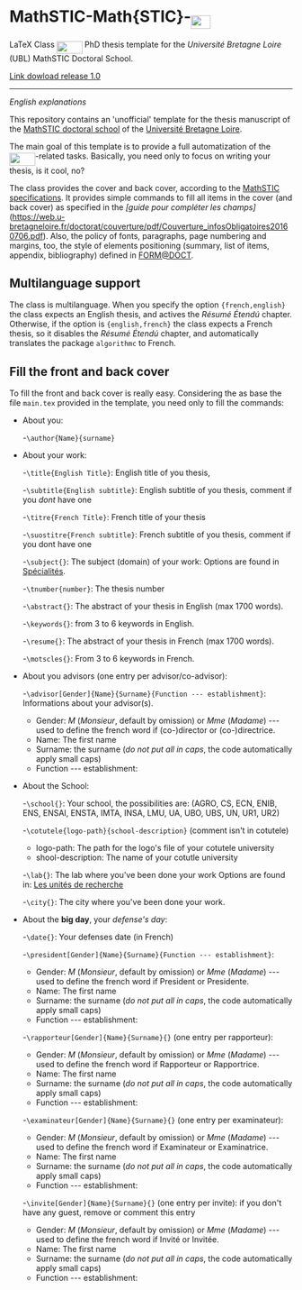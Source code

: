 # MathSTIC-Math{STIC}-<img src="/tex/7270df8ea45af133fb8f1bad6fc30cb1.svg?invert_in_darkmode&sanitize=true" align=middle width=34.24667399999999pt height=24.588894pt/>
 LaTeX Class
<img src="/tex/87181ad2b235919e0785dee664166921.svg?invert_in_darkmode&sanitize=true" align=middle width=45.69716744999999pt height=22.465723500000017pt/>  PhD thesis template for the _Université Bretagne Loire_ (UBL) MathSTIC Doctoral School.

[Link dowload release 1.0](https://drive.google.com/file/d/1IIVfScDHspFUg2VBp6xcxnW2f0m97jD4/view?usp=sharing)

-----
*English explanations*

This repository contains an 'unofficial' template for the thesis manuscript of the [MathSTIC doctoral school](https://ed-mathstic.u-bretagneloire.fr/en) of the [Université Bretagne Loire](https://en.u-bretagneloire.fr/).

The main goal of this template is to provide a full automatization of the <img src="/tex/87181ad2b235919e0785dee664166921.svg?invert_in_darkmode&sanitize=true" align=middle width=45.69716744999999pt height=22.465723500000017pt/>-related tasks. Basically, you need only to focus on writing your thesis, is it cool, no?

The class provides the cover and back cover, according to the [MathSTIC specifications](https://web.u-bretagneloire.fr/doctorat/couverture/accordeon4.html#). It provides simple commands to fill all items in the cover (and back cover) as specified in the _[guide pour compléter les champs]_(https://web.u-bretagneloire.fr/doctorat/couverture/pdf/Couverture_infosObligatoires20160706.pdf).
Also, the policy of fonts, paragraphs, page numbering and margins, too, the style of elements positioning (summary, list of items, appendix, bibliography) defined in [FORM@DOCT](https://guides-formadoct.u-bretagneloire.fr/these_normes_formats).

## Multilanguage support
The class is multilanguage. When you specify the option `{french,english}` the class expects an English thesis, and actives the _Résumé Étendú_ chapter. Otherwise, if the option is `{english,french}` the class expects a French thesis, so it  disables the _Résumé Étendú_ chapter, and automatically translates the package `algorithmc` to French.


## Fill the front and back cover
To fill the front and back cover is really easy. Considering the as base the file `main.tex` provided in the template, you need only to fill the commands:
* About you:

  -`\author{Name}{surname}`

* About your work:

  -`\title{English Title}`: English title of you thesis,

  -`\subtitle{English subtitle}`: English subtitle of you thesis, comment if you *dont* have one

  -`\titre{French Title}`: French title of your thesis    

  -`\suostitre{French subtitle}`: French subtitle of you thesis, comment if you dont have one

  -`\subject{}`: The subject (domain) of your work: Options are found in [Spécialités](https://theses.u-bretagneloire.fr/bs).

  -`\tnumber{number}`: The thesis number
  
  -`\abstract{}`: The abstract of your thesis in English (max 1700 words).
  
  -`\keywords{}`: from 3 to 6 keywords in English.
  
  -`\resume{}`: The abstract of your thesis in French (max 1700 words).
  
  -`\motscles{}`: From 3 to 6 keywords in French.

* About you advisors (one entry per advisor/co-advisor):

  -`\advisor[Gender]{Name}{Surname}{Function --- establishment}`: Informations about your advisor(s). 
    - Gender: *M* (_Monsieur_,  default by omission) or *Mme* (_Madame_) --- used to define the french word if (co-)director or (co-)directrice.
    - Name: The first name
    - Surname: the surname (*do not put all in caps*, the code automatically apply small caps)
    - Function --- establishment: 
 
* About the School:

  -`\school{}`: Your school, the possibilities are: (AGRO, CS, ECN, ENIB, ENS, ENSAI, ENSTA, IMTA, INSA, LMU, UA, UBO, UBS, UN, UR1, UR2)
  
  -`\cotutele{logo-path}{school-description}` (comment isn't in cotutele)
    - logo-path: The path for the logo's file of your cotutele university
    - shool-description: The name of your cotutle university
  
  -`\lab{}`: The lab where you've been done your work Options are found in:  [Les unités de recherche](https://theses.u-bretagneloire.fr/bs)
  
  -`\city{}`: The city where you've been done your work.

* About the **big day**, your _defense's day_:

  -`\date{}`: Your defenses date (in French)
  
  -`\president[Gender]{Name}{Surname}{Function --- establishment}`:
  - Gender: *M* (_Monsieur_,  default by omission) or *Mme* (_Madame_) --- used to define the french word if President or Presidente.
  - Name: The first name
  - Surname: the surname (*do not put all in caps*, the code automatically apply small caps)
  - Function --- establishment:
  
  -`\rapporteur[Gender]{Name}{Surname}{}`  (one entry per rapporteur):
  - Gender: *M* (_Monsieur_,  default by omission) or *Mme* (_Madame_) --- used to define the french word if Rapporteur or Rapportrice.
  - Name: The first name
  - Surname: the surname (*do not put all in caps*, the code automatically apply small caps)
  - Function --- establishment:

  -`\examinateur[Gender]{Name}{Surname}{}`  (one entry per examinateur):
  - Gender: *M* (_Monsieur_,  default by omission) or *Mme* (_Madame_) --- used to define the french word if Examinateur or Examinatrice.
  - Name: The first name
  - Surname: the surname (*do not put all in caps*, the code automatically apply small caps)
  - Function --- establishment:
        
  -`\invite[Gender]{Name}{Surname}{}`  (one entry per invite): if you don't have any guest, remove or comment this entry
  - Gender: *M* (_Monsieur_,  default by omission) or *Mme* (_Madame_) --- used to define the french word if Invité or Invitée.
  - Name: The first name
  - Surname: the surname (*do not put all in caps*, the code automatically apply small caps)
  - Function --- establishment:
    
